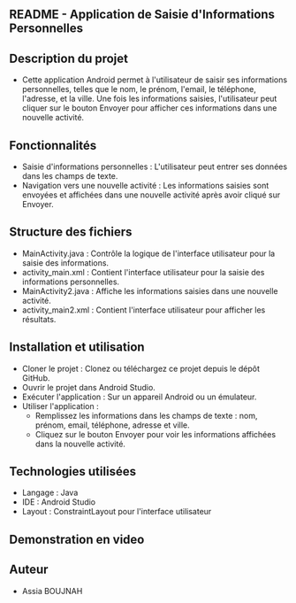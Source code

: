 ## README - Application de Saisie d'Informations Personnelles
## Description du projet
- Cette application Android permet à l'utilisateur de saisir ses informations personnelles, telles que le nom, le prénom, l'email, le téléphone, l'adresse, et la ville. Une fois les informations saisies, l'utilisateur peut cliquer sur le bouton Envoyer pour afficher ces informations dans une nouvelle activité.

## Fonctionnalités
- Saisie d'informations personnelles : L'utilisateur peut entrer ses données dans les champs de texte.
- Navigation vers une nouvelle activité : Les informations saisies sont envoyées et affichées dans une nouvelle activité après avoir cliqué sur Envoyer.
## Structure des fichiers
- MainActivity.java : Contrôle la logique de l'interface utilisateur pour la saisie des informations.
- activity_main.xml : Contient l'interface utilisateur pour la saisie des informations personnelles.
- MainActivity2.java : Affiche les informations saisies dans une nouvelle activité.
- activity_main2.xml : Contient l'interface utilisateur pour afficher les résultats.
## Installation et utilisation
- Cloner le projet : Clonez ou téléchargez ce projet depuis le dépôt GitHub.
- Ouvrir le projet dans Android Studio.
- Exécuter l'application : Sur un appareil Android ou un émulateur.
- Utiliser l'application :
  - Remplissez les informations dans les champs de texte : nom, prénom, email, téléphone, adresse et ville.
  - Cliquez sur le bouton Envoyer pour voir les informations affichées dans la nouvelle activité.
## Technologies utilisées
- Langage : Java
- IDE : Android Studio
- Layout : ConstraintLayout pour l'interface utilisateur
## Demonstration en video
## Auteur
- Assia BOUJNAH
